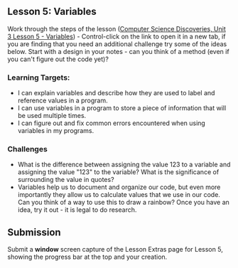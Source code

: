 ## Lesson 5: Variables

Work through the steps of the lesson  ([Computer Science Discoveries, Unit 3 Lesson 5 - Variables](https://studio.code.org/s/csd3-2018/stage/5/puzzle/1)) - Control-click on the link to open it in a new tab, if you are finding that you need an additional challenge try some of the ideas below. Start with a design in your notes - can you think of a method (even if you can't figure out the code yet)?

### Learning Targets:

* I can explain variables and describe how they are used to label and reference values in a program.
* I can use variables in a program to store a piece of information that will be used multiple times.
* I can figure out and fix common errors encountered when using variables in my programs.

### Challenges

* What is the difference between assigning the value 123 to a variable and assigning the value "123" to the variable? What is the significance of surrounding the value in quotes?
* Variables help us to document and organize our code, but even more importantly they allow us to calculate values that we use in our code. Can you think of a way to use this to draw a rainbow? Once you have an idea, try it out - it is legal to do research.

## Submission

Submit a **window** screen capture of the Lesson Extras page for Lesson 5, showing the progress bar at the top and your creation.
